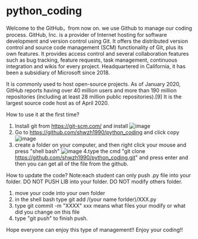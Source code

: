 # python_coding
Welcome to the GitHub，from now on. we use Github to manage our coding process.
GitHub, Inc. is a provider of Internet hosting for software development and version control using Git. 
It offers the distributed version control and source code management (SCM) functionality of Git, plus its own features. It provides access control and several collaboration features such as bug tracking, feature requests, task management, continuous integration and wikis for every project. Headquartered in California, it has been a subsidiary of Microsoft since 2018.

It is commonly used to host open-source projects. As of January 2020, GitHub reports having over 40 million users and more than 190 million repositories (including at least 28 million public repositories).[9] It is the largest source code host as of April 2020.


How to use it at the first time?
1. Install git from https://git-scm.com/ and install 
![image](https://user-images.githubusercontent.com/24953400/134747174-7a0b0542-8f85-4a08-acdd-910f7f4e99d2.png)
2. Go to https://github.com/shwzh1990/python_coding and click copy
![image](https://user-images.githubusercontent.com/24953400/134747255-5912b0c2-b4d0-46b4-8997-a3062216297d.png)
3. create a folder on your computer, and then right click your mouse and press "shell bash"
![image](https://user-images.githubusercontent.com/24953400/134747377-2ae4b985-2b66-4f56-bafc-6648dd506bfa.png)
4.type the cmd "git clone https://github.com/shwzh1990/python_coding.git" and press enter and then you can get all of the file from the github.

How to update the code?
Note:each student can only push .py file into your folder. DO NOT PUSH LIB into your folder. DO NOT modify others folder.
1. move your code into your own folder
2. in the shell bash type git add /(your name forlder)/XXX.py
3. type git commit -m "XXXX" xxx means what files your modify or what did you change on this file
4. type "git push" to finish push.

Hope everyone can enjoy this type of management!!
Enjoy your coding!!
    
